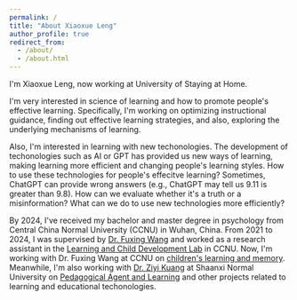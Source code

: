 ```yaml
---
permalink: /
title: "About Xiaoxue Leng"
author_profile: true
redirect_from: 
  - /about/
  - /about.html
---
```



I'm Xiaoxue Leng, now working at University of Staying at Home.

I'm very interested in science of learning and how to promote people's effective learning. Specifically, I'm working on optimizing instructional guidance, finding out effective learning strategies, and also, exploring the underlying mechanisms of learning.

Also, I'm interested in learning with new techonologies. The development of techonologies such as AI or GPT has provided us new ways of learning, making learning more efficient and changing people's learning styles. How to use these technologies for people's effecitve learning? Sometimes, ChatGPT can provide wrong answers (e.g., ChatGPT may tell us 9.11 is greater than 9.8). How can we evaluate whether it's a truth or a misinformation? What can we do to use new technologies more efficiently?

By 2024, I've received my bachelor and master degree in psychology from Central China Normal University (CCNU) in Wuhan, China. From 2021 to 2024, I was supervised by [Dr. Fuxing Wang](https://psych.ccnu.edu.cn/info/1132/5162.htm) and worked as a research assistant in the [Learning and Child Development Lab](https://fxwang1.wixsite.com/landcdlab) in CCNU. Now, I'm working with Dr. Fuxing Wang at CCNU on [children's learning and memory](https://xiaoxueleng00.github.io//research/research-6). Meanwhile, I'm also working with [Dr. Ziyi Kuang](https://psych.snnu.edu.cn/info/1153/6577.htm) at Shaanxi Normal University on [Pedagogical Agent and Learning](https://xiaoxueleng00.github.io//research/research-5) and other projects related to learning and educational techonologies.

